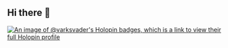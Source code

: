 ## Hi there 👋

[![An image of @varksvader's Holopin badges, which is a link to view their full Holopin profile](https://holopin.me/varksvader)](https://holopin.io/@varksvader)

<!--
[![Varnika's GitHub stats](https://github-readme-stats.vercel.app/api?username=varksvader&show_icons=true&theme=tokyonight)](https://github.com/anuraghazra/github-readme-stats)
-->

<!--
**varksvader/varksvader** is a ✨ _special_ ✨ repository because its `README.md` (this file) appears on your GitHub profile.

Here are some ideas to get you started:

- 🔭 I’m currently working on ...
- 🌱 I’m currently learning ...
- 👯 I’m looking to collaborate on ...
- 🤔 I’m looking for help with ...
- 💬 Ask me about ...
- 📫 How to reach me: ...
- 😄 Pronouns: ...
- ⚡ Fun fact: ...
-->
